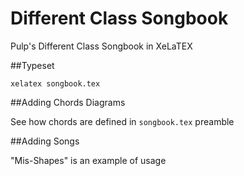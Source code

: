 Different Class Songbook
==============

Pulp's Different Class Songbook in XeLaTEX

##Typeset

`xelatex songbook.tex`

##Adding Chords Diagrams

See how chords are defined in `songbook.tex` preamble

##Adding Songs

"Mis-Shapes" is an example of usage
